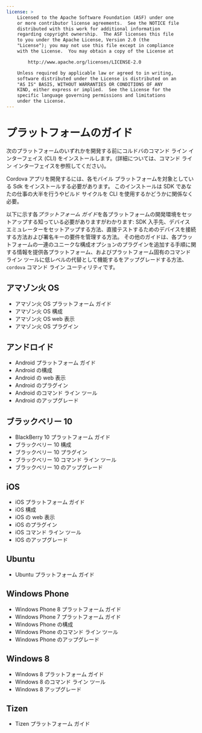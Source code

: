 ```yaml
---
license: >
    Licensed to the Apache Software Foundation (ASF) under one
    or more contributor license agreements.  See the NOTICE file
    distributed with this work for additional information
    regarding copyright ownership.  The ASF licenses this file
    to you under the Apache License, Version 2.0 (the
    "License"); you may not use this file except in compliance
    with the License.  You may obtain a copy of the License at

        http://www.apache.org/licenses/LICENSE-2.0

    Unless required by applicable law or agreed to in writing,
    software distributed under the License is distributed on an
    "AS IS" BASIS, WITHOUT WARRANTIES OR CONDITIONS OF ANY
    KIND, either express or implied.  See the License for the
    specific language governing permissions and limitations
    under the License.
---
```


# プラットフォームのガイド

次のプラットフォームのいずれかを開発する前にコルドバのコマンド ライン インターフェイス (CLI) をインストールします。(詳細については、コマンド ライン インターフェイスを参照してください)。

Cordova アプリを開発するには、各モバイル プラットフォームを対象としている Sdk をインストールする必要があります。 このインストールは SDK であなたの仕事の大半を行うやビルド サイクルを CLI を使用するかどうかに関係なく必要。

以下に示す各*プラットフォーム ガイド*を各プラットフォームの開発環境をセットアップする知っている必要がありますがわかります: SDK 入手先、デバイス エミュレーターをセットアップする方法、直接テストするためのデバイスを接続する方法および署名キーの要件を管理する方法。 その他のガイドは、各プラットフォームの一連のユニークな構成オプションのプラグインを追加する手順に関する情報を提供各プラットフォーム、およびプラットフォーム固有のコマンド ライン ツールに低レベルの代替として機能するをアップグレードする方法、 `cordova` コマンド ライン ユーティリティです。

## アマゾン火 OS

*   アマゾン火 OS プラットフォーム ガイド
*   アマゾン火 OS 構成
*   アマゾン火 OS web 表示
*   アマゾン火 OS プラグイン

## アンドロイド

*   Android プラットフォーム ガイド
*   Android の構成
*   Android の web 表示
*   Android のプラグイン
*   Android のコマンド ライン ツール
*   Android のアップグレード

## ブラックベリー 10

*   BlackBerry 10 プラットフォーム ガイド
*   ブラックベリー 10 構成
*   ブラックベリー 10 プラグイン
*   ブラックベリー 10 コマンド ライン ツール
*   ブラックベリー 10 のアップグレード

## iOS

*   iOS プラットフォーム ガイド
*   iOS 構成
*   iOS の web 表示
*   iOS のプラグイン
*   iOS コマンド ライン ツール
*   IOS のアップグレード

## Ubuntu

*   Ubuntu プラットフォーム ガイド

## Windows Phone

*   Windows Phone 8 プラットフォーム ガイド
*   Windows Phone 7 プラットフォーム ガイド
*   Windows Phone の構成
*   Windows Phone のコマンド ライン ツール
*   Windows Phone のアップグレード

## Windows 8

*   Windows 8 プラットフォーム ガイド
*   Windows 8 のコマンド ライン ツール
*   Windows 8 アップグレード

## Tizen

*   Tizen プラットフォーム ガイド